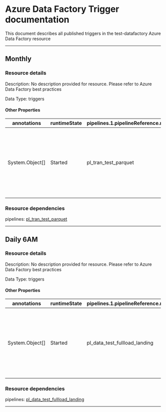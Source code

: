 # Azure Data Factory Trigger documentation

This document describes all published triggers in the test-datafactory Azure Data Factory resource

---

## Monthly

### Resource details

Description: No description provided for resource. Please refer to Azure Data Factory best practices

Data Type: triggers

#### Other Properties

annotations | runtimeState | pipelines.1.pipelineReference.referenceName | pipelines.1.pipelineReference.type | pipelines.1.parameters | type | typeProperties.recurrence.frequency | typeProperties.recurrence.interval | typeProperties.recurrence.startTime | typeProperties.recurrence.timeZone | typeProperties.recurrence.schedule.minutes.1 | typeProperties.recurrence.schedule.hours.1 | typeProperties.recurrence.schedule.monthDays.1 | description
----------- | ------------ | ------------------------------------------- | ---------------------------------- | ---------------------- | ---- | ----------------------------------- | ---------------------------------- | ----------------------------------- | ---------------------------------- | -------------------------------------------- | ------------------------------------------ | ---------------------------------------------- | -----------
System.Object[] | Started      | pl_tran_test_parquet                        | PipelineReference                  |                        | ScheduleTrigger | Month                               | 1                                  | 2020-09-29T10:15:00.000Z            | UTC                                | 0                                            | 6                                          | 1                                              | No description provided for resource. Please refer to Azure Data Factory best practices

### Resource dependencies

pipelines: [pl_tran_test_parquet](pipelines.md#pl\_tran\_test\_parquet)

---

## Daily 6AM

### Resource details

Description: No description provided for resource. Please refer to Azure Data Factory best practices

Data Type: triggers

#### Other Properties

annotations | runtimeState | pipelines.1.pipelineReference.referenceName | pipelines.1.pipelineReference.type | pipelines.1.parameters | type | typeProperties.recurrence.frequency | typeProperties.recurrence.interval | typeProperties.recurrence.startTime | typeProperties.recurrence.timeZone | typeProperties.recurrence.schedule.minutes.1 | typeProperties.recurrence.schedule.hours.1 | description
----------- | ------------ | ------------------------------------------- | ---------------------------------- | ---------------------- | ---- | ----------------------------------- | ---------------------------------- | ----------------------------------- | ---------------------------------- | -------------------------------------------- | ------------------------------------------ | -----------
System.Object[] | Started      | pl_data_test_fullload_landing               | PipelineReference                  |                        | ScheduleTrigger | Day                                 | 1                                  | 2020-10-23T06:05:00.000Z            | UTC                                | 0                                            | 6                                          | No description provided for resource. Please refer to Azure Data Factory best practices

### Resource dependencies

pipelines: [pl_data_test_fullload_landing](pipelines.md#pl\_data\_test\_fullload\_landing)

---
